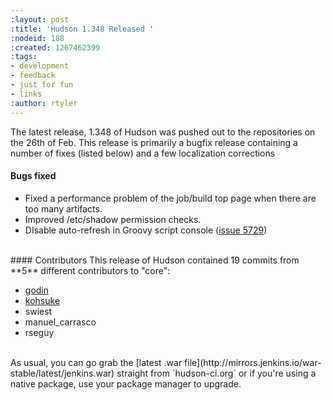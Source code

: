 ```yaml
---
:layout: post
:title: 'Hudson 1.348 Released '
:nodeid: 188
:created: 1267462399
:tags:
- development
- feedback
- just for fun
- links
:author: rtyler
---
```

The latest release, 1.348 of Hudson was pushed out to the repositories on the 26th of Feb. This release is primarily a bugfix release containing a number of fixes (listed below) and a few localization corrections

#### Bugs fixed
<ul class=image>
  <li class=bug> Fixed a performance problem of the job/build top page when there are too many artifacts.
<li>Improved /etc/shadow permission checks.
<li>DIsable auto-refresh in Groovy script console (<a href="https://issues.jenkins-ci.org/browse/JENKINS-5729">issue 5729</a>)
</ul>


<br clear="all"/>
#### Contributors 
This release of Hudson contained 19 commits from **5** different contributors to "core":

* <a id="aptureLink_TgMtrwa0Sz" href="https://twitter.com/_godin_">godin</a>
* <a id="aptureLink_YaPunVjeFQ" href="https://twitter.com/kohsukekawa">kohsuke</a>
* swiest 
* manuel_carrasco
* rseguy


<br clear="all"/>
As usual, you can go grab the [latest .war file](http://mirrors.jenkins.io/war-stable/latest/jenkins.war) straight from `hudson-ci.org` or if you're using a native package, use your package manager to upgrade.
